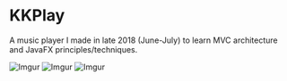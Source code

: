 # KKPlay
A music player I made in late 2018 (June-July) to learn MVC architecture and JavaFX principles/techniques.

![Imgur](https://i.imgur.com/S3ywxh3.png)
![Imgur](https://i.imgur.com/DdxF3Sw.png) ![Imgur](https://i.imgur.com/fMwMh13.png)
